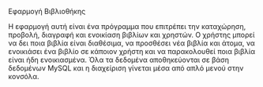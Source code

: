Εφαρμογή Βιβλιοθήκης 

Η εφαρμογή αυτή είναι ένα πρόγραμμα που επιτρέπει την καταχώρηση, προβολή, διαγραφή και ενοικίαση βιβλίων και χρηστών. Ο χρήστης μπορεί να δει ποια βιβλία είναι διαθέσιμα, να προσθέσει νέα βιβλία και άτομα, να ενοικιάσει ένα βιβλίο σε κάποιον χρήστη και να παρακολουθεί ποια βιβλία είναι ήδη ενοικιασμένα. Όλα τα δεδομένα αποθηκεύονται σε βάση δεδομένων MySQL και η διαχείριση γίνεται μέσα από απλό μενού στην κονσόλα.

